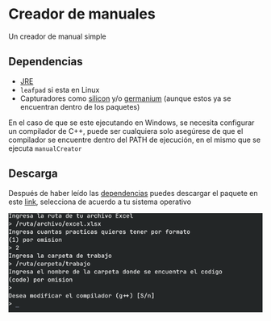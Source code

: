 # Creador de manuales
Un creador de manual simple

## Dependencias
- [JRE](https://www.java.com/es/download/manual.jsp)
- `leafpad` si esta en Linux
- Capturadores como [silicon](https://github.com/Aloxaf/silicon) y/o [germanium](https://github.com/matsuyoshi30/germanium)
  (aunque estos ya se encuentran dentro de los paquetes)

En el caso de que se este ejecutando en Windows, se necesita configurar un compilador de C++, puede ser cualquiera
solo asegúrese de que el compilador se encuentre dentro del PATH de ejecución, en el mismo que se ejecuta `manualCreator`

## Descarga
Después de haber leído las [dependencias](#dependencias) puedes descargar el paquete
en este [link](https://github.com/Kedap/creadorManual/releases/latest), selecciona de 
acuerdo a tu sistema operativo

![Captura](./screenshot.png)